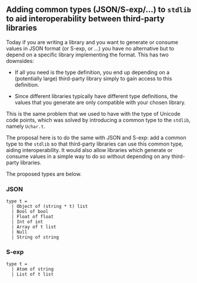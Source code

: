 ## Adding common types (JSON/S-exp/...) to `stdlib` to aid interoperability between third-party libraries

Today if you are writing a library and you want to generate or consume values in
JSON format (or S-exp, or ...) you have no alternative but to depend on a
specific library implementing the format. This has two downsides:

- If all you need is the type definition, you end up depending on a (potentially
  large) third-party library simply to gain access to this definition.

- Since different libraries typically have different type definitions, the
  values that you generate are only compatible with your chosen library.

This is the same problem that we used to have with the type of Unicode code
points, which was solved by introducing a common type to the `stdlib`, namely
`Uchar.t`.

The proposal here is to do the same with JSON and S-exp: add a common type to
the `stdlib` so that third-party libraries can use this common type, aiding
interoperability.  It would also allow libraries which generate or consume
values in a simple way to do so without depending on any third-party libraries.

The proposed types are below.

### JSON

```
type t =
  | Object of (string * t) list
  | Bool of bool
  | Float of float
  | Int of int
  | Array of t list
  | Null
  | String of string
```

### S-exp

```
type t =
  | Atom of string
  | List of t list
```
